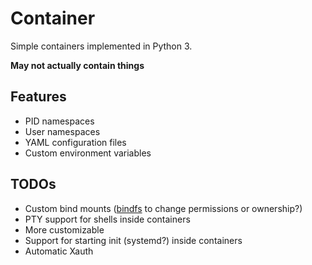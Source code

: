 Container
==============
Simple containers implemented in Python 3.

**May not actually contain things**

Features
---------------
- PID namespaces
- User namespaces
- YAML configuration files
- Custom environment variables

TODOs
---------
- Custom bind mounts ([bindfs](http://bindfs.org/) to change permissions or ownership?)
- PTY support for shells inside containers
- More customizable
- Support for starting init (systemd?) inside containers
- Automatic Xauth